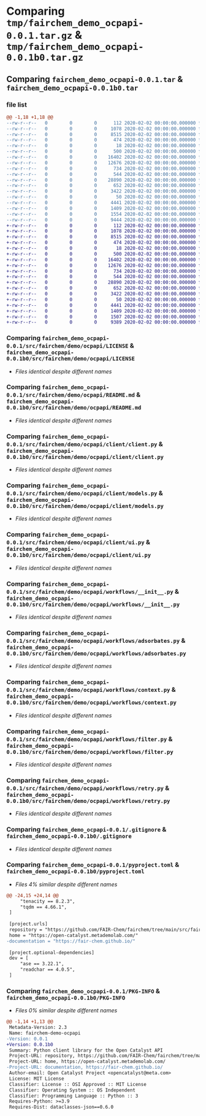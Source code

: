 # Comparing `tmp/fairchem_demo_ocpapi-0.0.1.tar.gz` & `tmp/fairchem_demo_ocpapi-0.0.1b0.tar.gz`

## Comparing `fairchem_demo_ocpapi-0.0.1.tar` & `fairchem_demo_ocpapi-0.0.1b0.tar`

### file list

```diff
@@ -1,18 +1,18 @@
--rw-r--r--   0        0        0      112 2020-02-02 00:00:00.000000 fairchem_demo_ocpapi-0.0.1/src/fairchem/demo/ocpapi/.isort.cfg
--rw-r--r--   0        0        0     1078 2020-02-02 00:00:00.000000 fairchem_demo_ocpapi-0.0.1/src/fairchem/demo/ocpapi/LICENSE
--rw-r--r--   0        0        0     8515 2020-02-02 00:00:00.000000 fairchem_demo_ocpapi-0.0.1/src/fairchem/demo/ocpapi/README.md
--rw-r--r--   0        0        0      474 2020-02-02 00:00:00.000000 fairchem_demo_ocpapi-0.0.1/src/fairchem/demo/ocpapi/__init__.py
--rw-r--r--   0        0        0       18 2020-02-02 00:00:00.000000 fairchem_demo_ocpapi-0.0.1/src/fairchem/demo/ocpapi/version.py
--rw-r--r--   0        0        0      500 2020-02-02 00:00:00.000000 fairchem_demo_ocpapi-0.0.1/src/fairchem/demo/ocpapi/client/__init__.py
--rw-r--r--   0        0        0    16402 2020-02-02 00:00:00.000000 fairchem_demo_ocpapi-0.0.1/src/fairchem/demo/ocpapi/client/client.py
--rw-r--r--   0        0        0    12676 2020-02-02 00:00:00.000000 fairchem_demo_ocpapi-0.0.1/src/fairchem/demo/ocpapi/client/models.py
--rw-r--r--   0        0        0      734 2020-02-02 00:00:00.000000 fairchem_demo_ocpapi-0.0.1/src/fairchem/demo/ocpapi/client/ui.py
--rw-r--r--   0        0        0      544 2020-02-02 00:00:00.000000 fairchem_demo_ocpapi-0.0.1/src/fairchem/demo/ocpapi/workflows/__init__.py
--rw-r--r--   0        0        0    28890 2020-02-02 00:00:00.000000 fairchem_demo_ocpapi-0.0.1/src/fairchem/demo/ocpapi/workflows/adsorbates.py
--rw-r--r--   0        0        0      652 2020-02-02 00:00:00.000000 fairchem_demo_ocpapi-0.0.1/src/fairchem/demo/ocpapi/workflows/context.py
--rw-r--r--   0        0        0     3422 2020-02-02 00:00:00.000000 fairchem_demo_ocpapi-0.0.1/src/fairchem/demo/ocpapi/workflows/filter.py
--rw-r--r--   0        0        0       50 2020-02-02 00:00:00.000000 fairchem_demo_ocpapi-0.0.1/src/fairchem/demo/ocpapi/workflows/log.py
--rw-r--r--   0        0        0     4441 2020-02-02 00:00:00.000000 fairchem_demo_ocpapi-0.0.1/src/fairchem/demo/ocpapi/workflows/retry.py
--rw-r--r--   0        0        0     1409 2020-02-02 00:00:00.000000 fairchem_demo_ocpapi-0.0.1/.gitignore
--rw-r--r--   0        0        0     1554 2020-02-02 00:00:00.000000 fairchem_demo_ocpapi-0.0.1/pyproject.toml
--rw-r--r--   0        0        0     9444 2020-02-02 00:00:00.000000 fairchem_demo_ocpapi-0.0.1/PKG-INFO
+-rw-r--r--   0        0        0      112 2020-02-02 00:00:00.000000 fairchem_demo_ocpapi-0.0.1b0/src/fairchem/demo/ocpapi/.isort.cfg
+-rw-r--r--   0        0        0     1078 2020-02-02 00:00:00.000000 fairchem_demo_ocpapi-0.0.1b0/src/fairchem/demo/ocpapi/LICENSE
+-rw-r--r--   0        0        0     8515 2020-02-02 00:00:00.000000 fairchem_demo_ocpapi-0.0.1b0/src/fairchem/demo/ocpapi/README.md
+-rw-r--r--   0        0        0      474 2020-02-02 00:00:00.000000 fairchem_demo_ocpapi-0.0.1b0/src/fairchem/demo/ocpapi/__init__.py
+-rw-r--r--   0        0        0       18 2020-02-02 00:00:00.000000 fairchem_demo_ocpapi-0.0.1b0/src/fairchem/demo/ocpapi/version.py
+-rw-r--r--   0        0        0      500 2020-02-02 00:00:00.000000 fairchem_demo_ocpapi-0.0.1b0/src/fairchem/demo/ocpapi/client/__init__.py
+-rw-r--r--   0        0        0    16402 2020-02-02 00:00:00.000000 fairchem_demo_ocpapi-0.0.1b0/src/fairchem/demo/ocpapi/client/client.py
+-rw-r--r--   0        0        0    12676 2020-02-02 00:00:00.000000 fairchem_demo_ocpapi-0.0.1b0/src/fairchem/demo/ocpapi/client/models.py
+-rw-r--r--   0        0        0      734 2020-02-02 00:00:00.000000 fairchem_demo_ocpapi-0.0.1b0/src/fairchem/demo/ocpapi/client/ui.py
+-rw-r--r--   0        0        0      544 2020-02-02 00:00:00.000000 fairchem_demo_ocpapi-0.0.1b0/src/fairchem/demo/ocpapi/workflows/__init__.py
+-rw-r--r--   0        0        0    28890 2020-02-02 00:00:00.000000 fairchem_demo_ocpapi-0.0.1b0/src/fairchem/demo/ocpapi/workflows/adsorbates.py
+-rw-r--r--   0        0        0      652 2020-02-02 00:00:00.000000 fairchem_demo_ocpapi-0.0.1b0/src/fairchem/demo/ocpapi/workflows/context.py
+-rw-r--r--   0        0        0     3422 2020-02-02 00:00:00.000000 fairchem_demo_ocpapi-0.0.1b0/src/fairchem/demo/ocpapi/workflows/filter.py
+-rw-r--r--   0        0        0       50 2020-02-02 00:00:00.000000 fairchem_demo_ocpapi-0.0.1b0/src/fairchem/demo/ocpapi/workflows/log.py
+-rw-r--r--   0        0        0     4441 2020-02-02 00:00:00.000000 fairchem_demo_ocpapi-0.0.1b0/src/fairchem/demo/ocpapi/workflows/retry.py
+-rw-r--r--   0        0        0     1409 2020-02-02 00:00:00.000000 fairchem_demo_ocpapi-0.0.1b0/.gitignore
+-rw-r--r--   0        0        0     1507 2020-02-02 00:00:00.000000 fairchem_demo_ocpapi-0.0.1b0/pyproject.toml
+-rw-r--r--   0        0        0     9389 2020-02-02 00:00:00.000000 fairchem_demo_ocpapi-0.0.1b0/PKG-INFO
```

### Comparing `fairchem_demo_ocpapi-0.0.1/src/fairchem/demo/ocpapi/LICENSE` & `fairchem_demo_ocpapi-0.0.1b0/src/fairchem/demo/ocpapi/LICENSE`

 * *Files identical despite different names*

### Comparing `fairchem_demo_ocpapi-0.0.1/src/fairchem/demo/ocpapi/README.md` & `fairchem_demo_ocpapi-0.0.1b0/src/fairchem/demo/ocpapi/README.md`

 * *Files identical despite different names*

### Comparing `fairchem_demo_ocpapi-0.0.1/src/fairchem/demo/ocpapi/client/client.py` & `fairchem_demo_ocpapi-0.0.1b0/src/fairchem/demo/ocpapi/client/client.py`

 * *Files identical despite different names*

### Comparing `fairchem_demo_ocpapi-0.0.1/src/fairchem/demo/ocpapi/client/models.py` & `fairchem_demo_ocpapi-0.0.1b0/src/fairchem/demo/ocpapi/client/models.py`

 * *Files identical despite different names*

### Comparing `fairchem_demo_ocpapi-0.0.1/src/fairchem/demo/ocpapi/client/ui.py` & `fairchem_demo_ocpapi-0.0.1b0/src/fairchem/demo/ocpapi/client/ui.py`

 * *Files identical despite different names*

### Comparing `fairchem_demo_ocpapi-0.0.1/src/fairchem/demo/ocpapi/workflows/__init__.py` & `fairchem_demo_ocpapi-0.0.1b0/src/fairchem/demo/ocpapi/workflows/__init__.py`

 * *Files identical despite different names*

### Comparing `fairchem_demo_ocpapi-0.0.1/src/fairchem/demo/ocpapi/workflows/adsorbates.py` & `fairchem_demo_ocpapi-0.0.1b0/src/fairchem/demo/ocpapi/workflows/adsorbates.py`

 * *Files identical despite different names*

### Comparing `fairchem_demo_ocpapi-0.0.1/src/fairchem/demo/ocpapi/workflows/context.py` & `fairchem_demo_ocpapi-0.0.1b0/src/fairchem/demo/ocpapi/workflows/context.py`

 * *Files identical despite different names*

### Comparing `fairchem_demo_ocpapi-0.0.1/src/fairchem/demo/ocpapi/workflows/filter.py` & `fairchem_demo_ocpapi-0.0.1b0/src/fairchem/demo/ocpapi/workflows/filter.py`

 * *Files identical despite different names*

### Comparing `fairchem_demo_ocpapi-0.0.1/src/fairchem/demo/ocpapi/workflows/retry.py` & `fairchem_demo_ocpapi-0.0.1b0/src/fairchem/demo/ocpapi/workflows/retry.py`

 * *Files identical despite different names*

### Comparing `fairchem_demo_ocpapi-0.0.1/.gitignore` & `fairchem_demo_ocpapi-0.0.1b0/.gitignore`

 * *Files identical despite different names*

### Comparing `fairchem_demo_ocpapi-0.0.1/pyproject.toml` & `fairchem_demo_ocpapi-0.0.1b0/pyproject.toml`

 * *Files 4% similar despite different names*

```diff
@@ -24,15 +24,14 @@
     "tenacity == 8.2.3",
     "tqdm == 4.66.1",
 ]
 
 [project.urls]
 repository = "https://github.com/FAIR-Chem/fairchem/tree/main/src/fairchem/demo/ocpapi"
 home = "https://open-catalyst.metademolab.com/"
-documentation = "https://fair-chem.github.io/"
 
 [project.optional-dependencies]
 dev = [
     "ase == 3.22.1",
     "readchar == 4.0.5",
 ]
```

### Comparing `fairchem_demo_ocpapi-0.0.1/PKG-INFO` & `fairchem_demo_ocpapi-0.0.1b0/PKG-INFO`

 * *Files 0% similar despite different names*

```diff
@@ -1,14 +1,13 @@
 Metadata-Version: 2.3
 Name: fairchem-demo-ocpapi
-Version: 0.0.1
+Version: 0.0.1b0
 Summary: Python client library for the Open Catalyst API
 Project-URL: repository, https://github.com/FAIR-Chem/fairchem/tree/main/src/fairchem/demo/ocpapi
 Project-URL: home, https://open-catalyst.metademolab.com/
-Project-URL: documentation, https://fair-chem.github.io/
 Author-email: Open Catalyst Project <opencatalyst@meta.com>
 License: MIT License
 Classifier: License :: OSI Approved :: MIT License
 Classifier: Operating System :: OS Independent
 Classifier: Programming Language :: Python :: 3
 Requires-Python: >=3.9
 Requires-Dist: dataclasses-json==0.6.0
```

